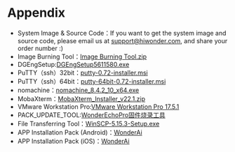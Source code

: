 # Appendix

- System Image & Source Code：If you want to get the system image and source code, please email us at support@hiwonder.com, and share your order number :)
- Image Burning Tool：[Image Burning Tool.zip](https://store.hiwonder.com.cn/docs/common/Mirror_burning_tool/%E9%95%9C%E5%83%8F%E7%83%A7%E5%BD%95%E5%B7%A5%E5%85%B7.zip)
- DGEngSetup:[DGEngSetup5611580.exe]()
- PuTTY（ssh）32bit：[putty-0.72-installer.msi](https://store.hiwonder.com.cn/docs/common/Remote_connection_tool/PuTTY%28ssh%29/32/putty-0.72-installer.msi)
- PuTTY（ssh）64bit：[putty-64bit-0.72-installer.msi](https://store.hiwonder.com.cn/docs/common/Remote_connection_tool/PuTTY%28ssh%29/64/putty-64bit-0.72-installer.msi)
- nomachine：[nomachine_8.4.2_10_x64.exe]()
- MobaXterm：[MobaXterm_Installer_v22.1.zip](https://store.hiwonder.com.cn/docs/common/Remote_connection_tool/VNC/MobaXterm_Installer_v22.1.zip)
- VMware Workstation Pro:[VMware Workstation Pro 17.5.1]()
- PACK_UPDATE_TOOL:[WonderEchoPro固件烧录工具]()
- File Transferring Tool：[WinSCP-5.15.3-Setup.exe](https://store.hiwonder.com.cn/docs/common/File_transfer_tool/WinSCP-5.15.3-Setup.exe)
- APP Installation Pack (Android)：[WonderAi]()
- APP Installation Pack (iOS)：[WonderAi]()
